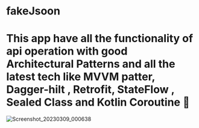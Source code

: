 # fakeJsoon

<h1>This app have all 
the functionality of api operation with good Architectural Patterns and all the latest tech like MVVM patter, Dagger-hilt , Retrofit, StateFlow , Sealed Class and Kotlin Coroutine 🚀  </h1>


![Screenshot_20230309_000638](https://user-images.githubusercontent.com/56149022/223805091-03aca7c0-5125-430c-8671-c63262df2cdc.png)
